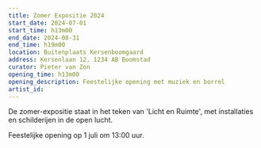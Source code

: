 ```yaml
---
title: Zomer Expositie 2024
start_date: 2024-07-01
start_time: h13m00
end_date: 2024-08-31
end_time: h19m00
location: Buitenplaats Kersenboomgaard
address: Kersenlaan 12, 1234 AB Boomstad
curator: Pieter van Zon
opening_time: h13m00
opening_description: Feestelijke opening met muziek en borrel
artist_id:
---
```


De zomer-expositie staat in het teken van 'Licht en Ruimte', met installaties en schilderijen in de open lucht.

Feestelijke opening op 1 juli om 13:00 uur.
